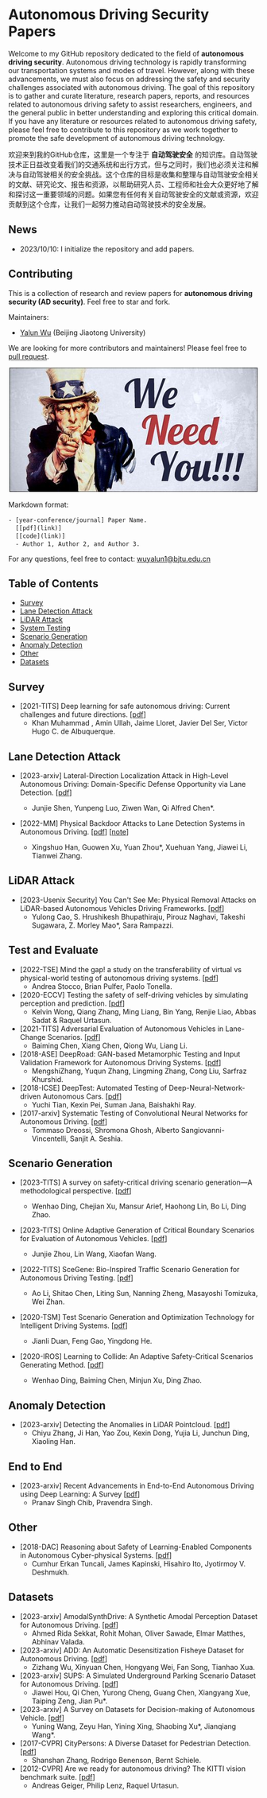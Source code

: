 # Autonomous Driving Security Papers
Welcome to my GitHub repository dedicated to the field of **autonomous driving security**. Autonomous driving technology is rapidly transforming our transportation systems and modes of travel. However, along with these advancements, we must also focus on addressing the safety and security challenges associated with autonomous driving. The goal of this repository is to gather and curate literature, research papers, reports, and resources related to autonomous driving safety to assist researchers, engineers, and the general public in better understanding and exploring this critical domain. If you have any literature or resources related to autonomous driving safety, please feel free to contribute to this repository as we work together to promote the safe development of autonomous driving technology.

欢迎来到我的GitHub仓库，这里是一个专注于 **自动驾驶安全** 的知识库。自动驾驶技术正日益改变着我们的交通系统和出行方式，但与之同时，我们也必须关注和解决与自动驾驶相关的安全挑战。这个仓库的目标是收集和整理与自动驾驶安全相关的文献、研究论文、报告和资源，以帮助研究人员、工程师和社会大众更好地了解和探讨这一重要领域的问题。如果您有任何有关自动驾驶安全的文献或资源，欢迎贡献到这个仓库，让我们一起努力推动自动驾驶技术的安全发展。

## News

- 2023/10/10: I initialize the repository and add papers.

## Contributing

This is a collection of research and review papers for **autonomous driving security (AD security)**. Feel free to star and fork.

Maintainers:

- [Yalun Wu](https://github.com/Allenpandas) (Beijing Jiaotong University)

We are looking for more contributors and maintainers! Please feel free to [pull request](https://github.com/Allenpandas/Autonomous-Driving-Security-Papers/pulls).

<p align="center">
  <img src="./we-need-you.jpeg" alt="We Need You!">
</p>
Markdown format:

```
- [year-conference/journal] Paper Name.
  [[pdf](link)]
  [[code](link)]
  - Author 1, Author 2, and Author 3.
```

For any questions, feel free to contact: [wuyalun1@bjtu.edu.cn](mailto:wuyalun1@bjtu.edu.cn)

## Table of Contents

- [Survey](#Survey)
- [Lane Detection Attack](#Lane-Detection-Attack)
- [LiDAR Attack](#LiDAR-Attack)
- [System Testing](#System-Testing)
- [Scenario Generation](#Scenario-Generation)
- [Anomaly Detection](#Anomaly-Detection)
- [Other](#Other)
- [Datasets](#Datasets)

## Survey

- [2021-TITS] Deep learning for safe autonomous driving: Current challenges and future directions. [[pdf](https://www.researchgate.net/profile/Khan-Muhammad-5/publication/347865238_Deep_Learning_for_Safe_Autonomous_Driving_Current_Challenges_and_Future_Directions/links/5fec60fba6fdccdcb817162a/Deep-Learning-for-Safe-Autonomous-Driving-Current-Challenges-and-Future-Directions.pdf)]
  - Khan Muhammad , Amin Ullah, Jaime Lloret, Javier Del Ser, Victor Hugo C. de Albuquerque.

## Lane Detection Attack

- [2023-arxiv] Lateral-Direction Localization Attack in High-Level Autonomous Driving: Domain-Specific Defense Opportunity via Lane Detection. [[pdf](https://arxiv.org/abs/2307.14540)]
  - Junjie Shen, Yunpeng Luo, Ziwen Wan, Qi Alfred Chen\*.

- [2022-MM] Physical Backdoor Attacks to Lane Detection Systems in Autonomous Driving. [[pdf](https://arxiv.org/pdf/2203.00858.pdf)] [[note](https://blog.csdn.net/m0_38068876/article/details/132547172)]
  - Xingshuo Han, Guowen Xu, Yuan Zhou\*, Xuehuan Yang, Jiawei Li, Tianwei Zhang.

## LiDAR Attack

- [2023-Usenix Security] You Can't See Me: Physical Removal Attacks on LiDAR-based Autonomous Vehicles Driving Frameworks. [[pdf](https://www.usenix.org/conference/usenixsecurity23/presentation/cao)]
  - Yulong Cao, S. Hrushikesh Bhupathiraju, Pirouz Naghavi, Takeshi Sugawara, Z. Morley Mao\*, Sara Rampazzi.



## Test and Evaluate

- [2022-TSE] Mind the gap! a study on the transferability of virtual vs physical-world testing of autonomous driving systems. [[pdf](https://arxiv.org/pdf/2112.11255)]
  - Andrea Stocco, Brian Pulfer, Paolo Tonella.
- [2020-ECCV] Testing the safety of self-driving vehicles by simulating perception and prediction. [[pdf](https://arxiv.org/pdf/2008.06020.pdf)]
  - Kelvin Wong, Qiang Zhang, Ming Liang, Bin Yang, Renjie Liao, Abbas Sadat & Raquel Urtasun.
- [2021-TITS] Adversarial Evaluation of Autonomous Vehicles in Lane-Change Scenarios. [[pdf](https://ieeexplore.ieee.org/abstract/document/9468363)]
  - Baiming Chen, Xiang Chen, Qiong Wu, Liang Li.
- [2018-ASE] DeepRoad: GAN-based Metamorphic Testing and Input Validation Framework for Autonomous Driving Systems. [[pdf](https://dl.acm.org/doi/abs/10.1145/3238147.3238187)]
  - MengshiZhang, Yuqun Zhang, Lingming Zhang, Cong Liu, Sarfraz Khurshid.
- [2018-ICSE] DeepTest: Automated Testing of Deep-Neural-Network-driven Autonomous Cars. [[pdf](https://dl.acm.org/doi/pdf/10.1145/3180155.3180220)]
  - Yuchi Tian, Kexin Pei, Suman Jana, Baishakhi Ray.
- [2017-arxiv] Systematic Testing of Convolutional Neural Networks for Autonomous Driving. [[pdf](https://arxiv.org/abs/1708.03309)]
  - Tommaso Dreossi, Shromona Ghosh, Alberto Sangiovanni-Vincentelli, Sanjit A. Seshia.



## Scenario Generation

- [2023-TITS] A survey on safety-critical driving scenario generation—A methodological perspective. [[pdf](https://arxiv.org/pdf/2202.02215)]
  - Wenhao Ding, Chejian Xu, Mansur Arief, Haohong Lin, Bo Li, Ding Zhao.

- [2023-TITS] Online Adaptive Generation of Critical Boundary Scenarios for Evaluation of Autonomous Vehicles. [[pdf](https://ieeexplore.ieee.org/document/10056393)]
  - Junjie Zhou, Lin Wang, Xiaofan Wang.
- [2022-TITS] SceGene: Bio-Inspired Traffic Scenario Generation for Autonomous Driving Testing. [[pdf](https://ieeexplore.ieee.org/abstract/document/9662987)]
  - Ao Li, Shitao Chen, Liting Sun, Nanning Zheng, Masayoshi Tomizuka, Wei Zhan.
- [2020-TSM] Test Scenario Generation and Optimization Technology for Intelligent Driving Systems. [[pdf](https://ieeexplore.ieee.org/abstract/document/8985542)]
  - Jianli Duan, Feng Gao, Yingdong He.
- [2020-IROS] Learning to Collide: An Adaptive Safety-Critical Scenarios Generating Method. [[pdf](https://arxiv.org/abs/2003.01197)]
  - Wenhao Ding, Baiming Chen, Minjun Xu, Ding Zhao.


## Anomaly Detection

- [2023-arxiv] Detecting the Anomalies in LiDAR Pointcloud. [[pdf](https://arxiv.org/abs/2308.00187)]
  - Chiyu Zhang, Ji Han, Yao Zou, Kexin Dong, Yujia Li, Junchun Ding, Xiaoling Han.



## End to End

- [2023-arxiv] Recent Advancements in End-to-End Autonomous Driving using Deep Learning: A Survey [[pdf](https://arxiv.org/pdf/2307.04370.pdf)]
  - Pranav Singh Chib, Pravendra Singh.



## Other

- [2018-DAC] Reasoning about Safety of Learning-Enabled Components in Autonomous Cyber-physical Systems. [[pdf](https://dl.acm.org/doi/abs/10.1145/3195970.3199852)]
  - Cumhur Erkan Tuncali, James Kapinski, Hisahiro Ito, Jyotirmoy V. Deshmukh.

## Datasets

- [2023-arxiv] AmodalSynthDrive: A Synthetic Amodal Perception Dataset for Autonomous Driving. [[pdf](https://arxiv.org/pdf/2309.06547.pdf)]
  - Ahmed Rida Sekkat, Rohit Mohan, Oliver Sawade, Elmar Matthes, Abhinav Valada.
- [2023-arxiv] ADD: An Automatic Desensitization Fisheye Dataset for Autonomous Driving. [[pdf](https://arxiv.org/pdf/2308.07590.pdf)]
  - Zizhang Wu, Xinyuan Chen, Hongyang Wei, Fan Song, Tianhao Xua.
- [2023-arxiv] SUPS: A Simulated Underground Parking Scenario Dataset for Autonomous Driving. [[pdf](https://arxiv.org/pdf/2302.12966.pdf)]
  - Jiawei Hou, Qi Chen, Yurong Cheng, Guang Chen, Xiangyang Xue, Taiping Zeng, Jian Pu\*.
- [2023-arxiv] A Survey on Datasets for Decision-making of Autonomous Vehicle. [[pdf](https://arxiv.org/pdf/2306.16784.pdf)]
  - Yuning Wang, Zeyu Han, Yining Xing, Shaobing Xu\*, Jianqiang Wang\*.
- [2017-CVPR] CityPersons: A Diverse Dataset for Pedestrian Detection. [[pdf](http://ieeexplore.ieee.org/document/8099957/)]
  - Shanshan Zhang, Rodrigo Benenson, Bernt Schiele.
- [2012-CVPR] Are we ready for autonomous driving? The KITTI vision benchmark suite. [[pdf](https://projet.liris.cnrs.fr/imagine/pub/proceedings/CVPR2012/data/papers/424_O3C-04.pdf)]
  - Andreas Geiger, Philip Lenz, Raquel Urtasun.
